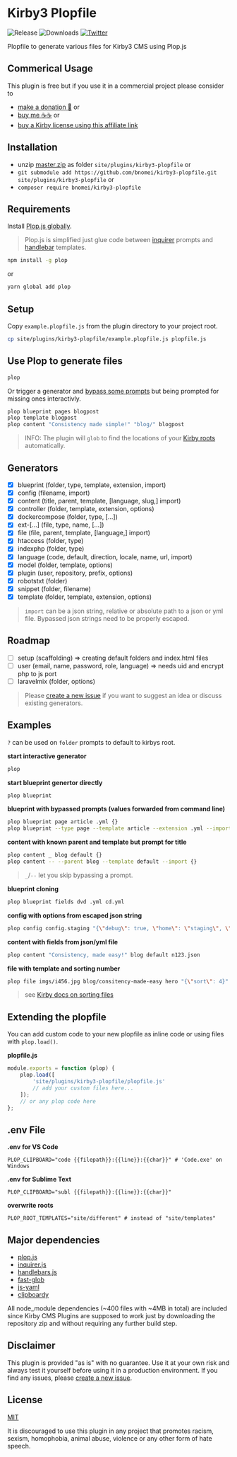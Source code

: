 # Kirby3 Plopfile

![Release](https://flat.badgen.net/packagist/v/bnomei/kirby3-plopfile?color=ae81ff)
![Downloads](https://flat.badgen.net/packagist/dt/bnomei/kirby3-plopfile?color=272822)
[![Twitter](https://flat.badgen.net/badge/twitter/bnomei?color=66d9ef)](https://twitter.com/bnomei)

Plopfile to generate various files for Kirby3 CMS using Plop.js

## Commerical Usage

This plugin is free but if you use it in a commercial project please consider to
- [make a donation 🍻](https://www.paypal.me/bnomei/10) or
- [buy me ☕☕](https://buymeacoff.ee/bnomei) or
- [buy a Kirby license using this affiliate link](https://a.paddle.com/v2/click/1129/35731?link=1170)

## Installation

- unzip [master.zip](https://github.com/bnomei/kirby3-plopfile/archive/master.zip) as folder `site/plugins/kirby3-plopfile` or
- `git submodule add https://github.com/bnomei/kirby3-plopfile.git site/plugins/kirby3-plopfile` or
- `composer require bnomei/kirby3-plopfile`

## Requirements

Install [Plop.js globally](https://plopjs.com).

> Plop.js is simplified just glue code between [inquirer](https://github.com/SBoudrias/Inquirer.js/) prompts and [handlebar](https://github.com/wycats/handlebars.js/) templates.

```bash
npm install -g plop
```

or

```bash
yarn global add plop
```

## Setup

Copy `example.plopfile.js` from the plugin directory to your project root.

```bash
cp site/plugins/kirby3-plopfile/example.plopfile.js plopfile.js
```

## Use Plop to generate files

```bash
plop
```

Or trigger a generator and [bypass some prompts](https://plopjs.com/documentation/#cli-usage) but being prompted for missing ones interactivly.

```bash
plop blueprint pages blogpost
plop template blogpost
plop content "Consistency made simple!" "blog/" blogpost
```

> INFO: The plugin will `glob` to find the locations of your [Kirby roots](https://getkirby.com/docs/guide/configuration#custom-folder-setup) automatically.

## Generators

- [x] blueprint (folder, type, template, extension, import)
- [x] config (filename, import)
- [x] content (title, parent, template, [language, slug,] import)
- [x] controller (folder, template, extension, options)
- [x] dockercompose (folder, type, [...])
- [x] ext-[...] (file, type, name, [...])
- [x] file (file, parent, template, [language,] import)
- [x] htaccess (folder, type)
- [x] indexphp (folder, type)
- [x] language (code, default, direction, locale, name, url, import)
- [x] model (folder, template, options)
- [x] plugin (user, repository, prefix, options)
- [x] robotstxt (folder)
- [x] snippet (folder, filename)
- [x] template (folder, template, extension, options)

> `import` can be a json string, relative or absolute path to a json or yml file. Bypassed json strings need to be properly escaped.

## Roadmap

- [ ] setup (scaffolding) => creating default folders and index.html files
- [ ] user (email, name, password, role, language) => needs uid and encrypt php to js port
- [ ] laravelmix (folder, options)

> Please [create a new issue](https://github.com/bnomei/kirby3-plopfile/issues/new) if you want to suggest an idea or discuss existing generators.

## Examples

`?` can be used on `folder` prompts to default to kirbys root.

**start interactive generator**
```bash
plop
```

**start blueprint genertor directly**
```bash
plop blueprint
```

**blueprint with bypassed prompts (values forwarded from command line)**
```bash
plop blueprint page article .yml {}
plop blueprint --type page --template article --extension .yml --import {}
```

**content with known parent and template but prompt for title**
```bash
plop content _ blog default {}
plop content -- --parent blog --template default --import {}
```
> `_`/`--` let you skip bypassing a prompt.

**blueprint cloning**
```bash
plop blueprint fields dvd .yml cd.yml
```

**config with options from escaped json string**
```bash
plop config config.staging "{\"debug\": true, \"home\": \"staging\", \"ready\": \"function() { return ['my.option' => kirby()->root('index') . '/resources']; }\"}"
```

**content with fields from json/yml file**
```bash
plop content "Consistency, made easy!" blog default n123.json
```

**file with template and sorting number**
```bash
plop file imgs/i456.jpg blog/consitency-made-easy hero "{\"sort\": 4}"
```
> see [Kirby docs on sorting files](https://getkirby.com/docs/cookbook/content/sorting#sorting-files)

## Extending the plopfile

You can add custom code to your new plopfile as inline code or using files with `plop.load()`.

**plopfile.js**
```js
module.exports = function (plop) {
    plop.load([
        'site/plugins/kirby3-plopfile/plopfile.js'
        // add your custom files here...
    ]);
    // or any plop code here
};
```

## .env File

**.env for VS Code**
```
PLOP_CLIPBOARD="code {{filepath}}:{{line}}:{{char}}" # 'Code.exe' on Windows
```

**.env for Sublime Text**
```
PLOP_CLIPBOARD="subl {{filepath}}:{{line}}:{{char}}"
```

**overwrite roots**
```
PLOP_ROOT_TEMPLATES="site/different" # instead of "site/templates"
```

## Major dependencies

- [plop.js](https://github.com/plopjs/plop)
- [inquirer.js](https://github.com/SBoudrias/Inquirer.js)
- [handlebars.js](https://github.com/handlebars-lang/handlebars.js)
- [fast-glob](https://github.com/mrmlnc/fast-glob)
- [js-yaml](https://github.com/nodeca/js-yaml)
- [clipboardy](https://github.com/sindresorhus/clipboardy)

All node_module dependencies (~400 files with ~4MB in total) are included since Kirby CMS Plugins are supposed to work just by downloading the repository zip and without requiring any further build step.

## Disclaimer

This plugin is provided "as is" with no guarantee. Use it at your own risk and always test it yourself before using it in a production environment. If you find any issues, please [create a new issue](https://github.com/bnomei/kirby3-plopfile/issues/new).

## License

[MIT](https://opensource.org/licenses/MIT)

It is discouraged to use this plugin in any project that promotes racism, sexism, homophobia, animal abuse, violence or any other form of hate speech.
